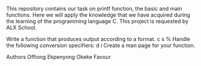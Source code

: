 This repository contains our task on printf function, the basic and main functions. Here we will apply the knowledge that we have acquired during the learning of the programming language C.
This project is requested by ALX School.

Write a function that produces output according to a format.
c
s
%
Handle the following conversion specifiers:
d
i
Create a man page for your function.

Authors
Offiong Ekpenyong
Okeke Favour
